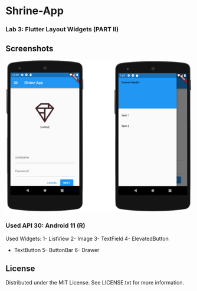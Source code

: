 # Shrine-App
### Lab 3: Flutter Layout Widgets (PART II)

## Screenshots

![Shrine App 1](https://github.com/mennatallahhassan/Shrine-App/blob/main/screenshots/application.png)



### Used API 30: Android 11 (R)
Used Widgets:
1- ListView
2- Image
3- TextField
4- ElevatedButton
  - TextButton
5- ButtonBar
6- Drawer


## License
Distributed under the MIT License. See LICENSE.txt for more information.

